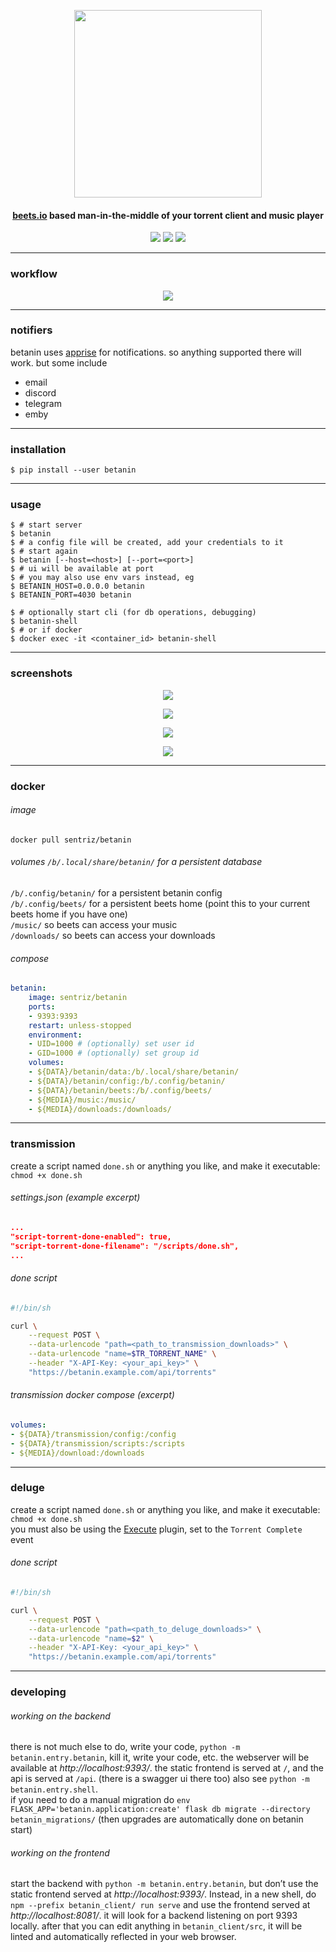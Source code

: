 <p align="center">
<img width="300" src="https://github.com/sentriz/betanin/raw/master/.github/logo.png">
</p>
<h4 align="center">
<a href="http://beets.io/">beets.io</a> based man-in-the-middle of your
torrent client and music player
</h4>
<p align="center">
<a href="http://hub.docker.com/r/sentriz/betanin"><img src="https://img.shields.io/docker/pulls/sentriz/betanin.svg"></a>
<img src="https://img.shields.io/github/issues/sentriz/betanin.svg">
<img src="https://img.shields.io/github/issues-pr/sentriz/betanin.svg">
</p>
<hr>

### workflow

<p align="center">
<img src="https://github.com/sentriz/betanin/raw/master/.github/flow.png">
</p>
<hr>

### notifiers

betanin uses [apprise](https://github.com/caronc/apprise) for
notifications. so anything supported there will work. but some include

- email
- discord
- telegram
- emby

<hr>

### installation

``` shell
$ pip install --user betanin
```

<hr>

### usage

``` shell
$ # start server
$ betanin
$ # a config file will be created, add your credentials to it
$ # start again
$ betanin [--host=<host>] [--port=<port>]
$ # ui will be available at port
$ # you may also use env vars instead, eg
$ BETANIN_HOST=0.0.0.0 betanin
$ BETANIN_PORT=4030 betanin

$ # optionally start cli (for db operations, debugging)
$ betanin-shell
$ # or if docker
$ docker exec -it <container_id> betanin-shell
```

<hr>

### screenshots

<p align="center">
<img src="https://github.com/sentriz/betanin/raw/master/.github/scrot_1.png">
</p>
<p align="center">
<img src="https://github.com/sentriz/betanin/raw/master/.github/scrot_2.png">
</p>
<p align="center">
<img src="https://github.com/sentriz/betanin/raw/master/.github/scrot_3.png">
</p>
<p align="center">
<img src="https://github.com/sentriz/betanin/raw/master/.github/scrot_4.png">
</p>
<hr>

### docker

###### image

`docker pull sentriz/betanin`  
###### volumes `/b/.local/share/betanin/` for a persistent database  
`/b/.config/betanin/` for a persistent betanin config  
`/b/.config/beets/` for a persistent beets home (point this to your
current beets home if you have one)  
`/music/` so beets can access your music  
`/downloads/` so beets can access your downloads  
###### compose

``` yml
betanin:
    image: sentriz/betanin
    ports:
    - 9393:9393
    restart: unless-stopped
    environment:
    - UID=1000 # (optionally) set user id
    - GID=1000 # (optionally) set group id
    volumes:
    - ${DATA}/betanin/data:/b/.local/share/betanin/
    - ${DATA}/betanin/config:/b/.config/betanin/
    - ${DATA}/betanin/beets:/b/.config/beets/
    - ${MEDIA}/music:/music/
    - ${MEDIA}/downloads:/downloads/
```

<hr>

### transmission

create a script named `done.sh` or anything you like, and make it
executable:  
`chmod +x done.sh`

###### settings.json (example excerpt)

``` json
...
"script-torrent-done-enabled": true,
"script-torrent-done-filename": "/scripts/done.sh",
...
```

###### done script

``` bash
#!/bin/sh

curl \
    --request POST \
    --data-urlencode "path=<path_to_transmission_downloads>" \
    --data-urlencode "name=$TR_TORRENT_NAME" \
    --header "X-API-Key: <your_api_key>" \
    "https://betanin.example.com/api/torrents"
```

###### transmission docker compose (excerpt)

``` yaml
volumes:
- ${DATA}/transmission/config:/config
- ${DATA}/transmission/scripts:/scripts
- ${MEDIA}/download:/downloads
```

<hr>

### deluge

create a script named `done.sh` or anything you like, and make it
executable:  
`chmod +x done.sh`  
you must also be using the
[Execute](https://dev.deluge-torrent.org/wiki/Plugins/Execute) plugin,
set to the `Torrent Complete` event

###### done script

``` bash
#!/bin/sh

curl \
    --request POST \
    --data-urlencode "path=<path_to_deluge_downloads>" \
    --data-urlencode "name=$2" \
    --header "X-API-Key: <your_api_key>" \
    "https://betanin.example.com/api/torrents"
```

<hr>

### developing

###### working on the backend

there is not much else to do, write your code,
`python -m betanin.entry.betanin`, kill it, write your code, etc. the
webserver will be available at *http://localhost:9393/*. the static
frontend is served at `/`, and the api is served at `/api`. (there is a
swagger ui there too) also see `python -m betanin.entry.shell`.  
if you need to do a manual migration do
`env FLASK_APP='betanin.application:create' flask db migrate --directory betanin_migrations/`
(then upgrades are automatically done on betanin start)

###### working on the frontend

start the backend with `python -m betanin.entry.betanin`, but don’t use
the static frontend served at *http://localhost:9393/*. Instead, in a
new shell, do `npm --prefix betanin_client/ run serve` and use the
frontend served at *http://localhost:8081/*. it will look for a backend
listening on port 9393 locally. after that you can edit anything in
`betanin_client/src`, it will be linted and automatically reflected in
your web browser.

